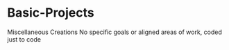 # Basic-Projects
Miscellaneous Creations
No specific goals or aligned areas of work, coded just to code
